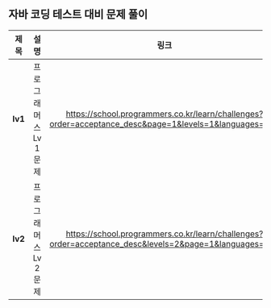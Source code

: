 ## 자바 코딩 테스트 대비 문제 풀이

|제목|설명|링크|
|:---:|:------------------------:|:---:|
|**lv1**|프로그래머스 Lv 1 문제|https://school.programmers.co.kr/learn/challenges?order=acceptance_desc&page=1&levels=1&languages=java|
|**lv2**|프로그래머스 Lv 2 문제|https://school.programmers.co.kr/learn/challenges?order=acceptance_desc&levels=2&page=1&languages=java|
